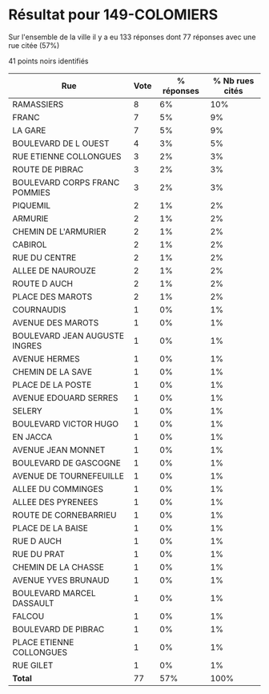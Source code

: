 # Résultat pour 149-COLOMIERS

Sur l'ensemble de la ville il y a eu 133 réponses dont 77 réponses avec une rue citée (57%)

41 points noirs identifiés

| Rue | Vote | % réponses | % Nb rues cités|
|-----|------|------------|----------------|
| RAMASSIERS | 8 | 6% | 10%|
| FRANC | 7 | 5% | 9%|
| LA GARE | 7 | 5% | 9%|
| BOULEVARD DE L OUEST | 4 | 3% | 5%|
| RUE ETIENNE COLLONGUES | 3 | 2% | 3%|
| ROUTE DE PIBRAC | 3 | 2% | 3%|
| BOULEVARD CORPS FRANC POMMIES | 3 | 2% | 3%|
| PIQUEMIL | 2 | 1% | 2%|
| ARMURIE | 2 | 1% | 2%|
| CHEMIN DE L'ARMURIER | 2 | 1% | 2%|
| CABIROL | 2 | 1% | 2%|
| RUE DU CENTRE | 2 | 1% | 2%|
| ALLEE DE NAUROUZE | 2 | 1% | 2%|
| ROUTE D AUCH | 2 | 1% | 2%|
| PLACE DES MAROTS | 2 | 1% | 2%|
| COURNAUDIS | 1 | 0% | 1%|
| AVENUE DES MAROTS | 1 | 0% | 1%|
| BOULEVARD JEAN AUGUSTE INGRES | 1 | 0% | 1%|
| AVENUE HERMES | 1 | 0% | 1%|
| CHEMIN DE LA SAVE | 1 | 0% | 1%|
| PLACE DE LA POSTE | 1 | 0% | 1%|
| AVENUE EDOUARD SERRES | 1 | 0% | 1%|
| SELERY | 1 | 0% | 1%|
| BOULEVARD VICTOR HUGO | 1 | 0% | 1%|
| EN JACCA | 1 | 0% | 1%|
| AVENUE JEAN MONNET | 1 | 0% | 1%|
| BOULEVARD DE GASCOGNE | 1 | 0% | 1%|
| AVENUE DE TOURNEFEUILLE | 1 | 0% | 1%|
| ALLEE DU  COMMINGES | 1 | 0% | 1%|
| ALLEE DES PYRENEES | 1 | 0% | 1%|
| ROUTE DE CORNEBARRIEU | 1 | 0% | 1%|
| PLACE DE LA BAISE | 1 | 0% | 1%|
| RUE D AUCH | 1 | 0% | 1%|
| RUE DU PRAT | 1 | 0% | 1%|
| CHEMIN DE LA CHASSE | 1 | 0% | 1%|
| AVENUE YVES BRUNAUD | 1 | 0% | 1%|
| BOULEVARD MARCEL DASSAULT | 1 | 0% | 1%|
| FALCOU | 1 | 0% | 1%|
| BOULEVARD DE PIBRAC | 1 | 0% | 1%|
| PLACE ETIENNE COLLONGUES | 1 | 0% | 1%|
| RUE GILET | 1 | 0% | 1%|
| **Total** | 77 | 57% | 100%|
